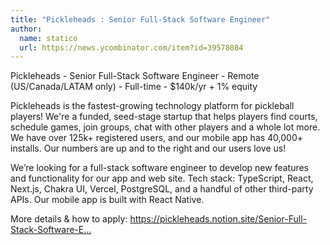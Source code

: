 ```yaml
---
title: "Pickleheads : Senior Full-Stack Software Engineer"
author:
  name: statico
  url: https://news.ycombinator.com/item?id=39578084
---
```

Pickleheads - Senior Full-Stack Software Engineer - Remote (US&#x2F;Canada&#x2F;LATAM only) - Full-time - $140k&#x2F;yr + 1% equity

Pickleheads is the fastest-growing technology platform for pickleball players! We&#x27;re a funded, seed-stage startup that helps players find courts, schedule games, join groups, chat with other players and a whole lot more. We have over 125k+ registered users, and our mobile app has 40,000+ installs. Our numbers are up and to the right and our users love us!

We’re looking for a full-stack software engineer to develop new features and functionality for our app and web site. Tech stack: TypeScript, React, Next.js, Chakra UI, Vercel, PostgreSQL, and a handful of other third-party APIs. Our mobile app is built with React Native.

More details &amp; how to apply: <a href="https:&#x2F;&#x2F;pickleheads.notion.site&#x2F;Senior-Full-Stack-Software-Engineer-2355d29b42d64eb19bd5dace5d37411c" rel="nofollow">https:&#x2F;&#x2F;pickleheads.notion.site&#x2F;Senior-Full-Stack-Software-E...</a>
